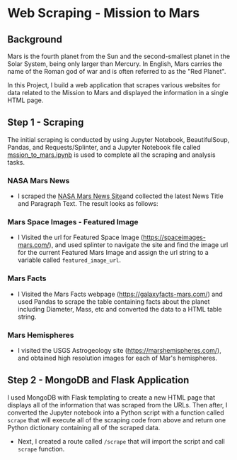 # Web Scraping - Mission to Mars

## Background 

Mars is the fourth planet from the Sun and the second-smallest planet in the Solar System, being only larger than Mercury. In English, Mars carries the name of the Roman god of war and is often referred to as the "Red Planet".

In this Project, I build a web application that scrapes various websites for data related to the Mission to Mars and displayed the information in a single HTML page.


## Step 1 - Scraping

The initial scraping is conducted by using Jupyter Notebook, BeautifulSoup, Pandas, and Requests/Splinter, and a Jupyter Notebook file called [mssion_to_mars.ipynb](Missions_to_Mars/mssion_to_mars.ipynb) is used to complete all the scraping and analysis tasks.

### NASA Mars News

* I scraped the [NASA Mars News Site](https://redplanetscience.com/)and collected the latest News Title and Paragraph Text. The result looks as follows:


### Mars Space Images - Featured Image

* I Visited the url for Featured Space Image (https://spaceimages-mars.com/), and used splinter to navigate the site and find the image url for the current Featured Mars Image and assign the url string to a variable called `featured_image_url`.


### Mars Facts

* I Visited the Mars Facts webpage (https://galaxyfacts-mars.com/) and used Pandas to scrape the table containing facts about the planet including Diameter, Mass, etc and converted the data to a HTML table string.


### Mars Hemispheres

* I visited the USGS Astrogeology site (https://marshemispheres.com/), and  obtained high resolution images for each of Mar's hemispheres.

## Step 2 - MongoDB and Flask Application

I used MongoDB with Flask templating to create a new HTML page that displays all of the information that was scraped from the URLs. Then after, I converted the Jupyter notebook into a Python script with a function called `scrape` that will execute all of the scraping code from above and return one Python dictionary containing all of the scraped data.

* Next, I created a route called `/scrape` that will import the script and call `scrape` function.


